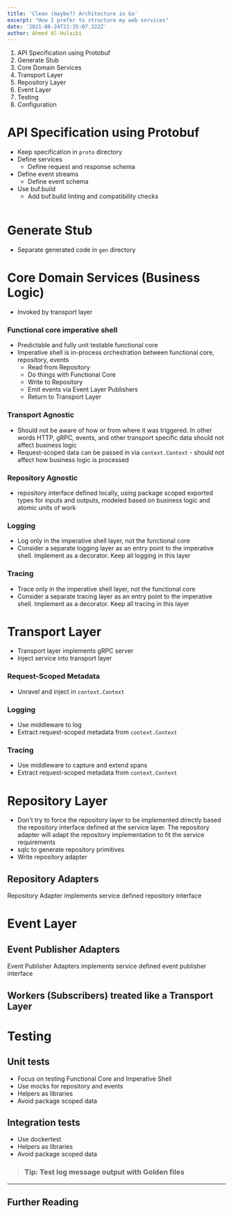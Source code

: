 ```yaml
---
title: 'Clean (maybe?) Architecture in Go'
excerpt: "How I prefer to structure my web services"
date: '2021-08-24T21:35:07.322Z'
author: Ahmed Al-Hulaibi
---
```


1. API Specification using Protobuf
2. Generate Stub
3. Core Domain Services
4. Transport Layer
5. Repository Layer
7. Event Layer
8. Testing
9. Configuration


# API Specification using Protobuf
- Keep specification in `proto` directory
- Define services
  - Define request and response schema
- Define event streams
  - Define event schema
- Use buf.build
  - Add buf.build linting and compatibility checks

```

```

# Generate Stub
- Separate generated code in `gen` directory

# Core Domain Services (Business Logic)

- Invoked by transport layer

### Functional core imperative shell
- Predictable and fully unit testable functional core
- Imperative shell is in-process orchestration between functional core, repository, events
  - Read from Repository
  - Do things with Functional Core
  - Write to Repository
  - Emit events via Event Layer Publishers
  - Return to Transport Layer

### Transport Agnostic
- Should not be aware of how or from where it was triggered. In other words HTTP, gRPC, events, and other transport specific data should not affect business logic
- Request-scoped data can be passed in via `context.Context` - should not affect how business logic is processed

### Repository Agnostic
- repository interface defined locally, using package scoped exported types for inputs and outputs, modeled based on business logic and atomic units of work

### Logging
- Log only in the imperative shell layer, not the functional core
- Consider a separate logging layer as an entry point to the imperative shell. Implement as a decorator. Keep all logging in this layer
### Tracing
- Trace only in the imperative shell layer, not the functional core
- Consider a separate tracing layer as an entry point to the imperative shell. Implement as a decorator. Keep all tracing in this layer

# Transport Layer

- Transport layer implements gRPC server
- Inject service into transport layer

### Request-Scoped Metadata
- Unravel and inject in `context.Context`

### Logging
- Use middleware to log
- Extract request-scoped metadata from `context.Context`

### Tracing
- Use middleware to capture and extend spans
- Extract request-scoped metadata from `context.Context`

# Repository Layer

- Don't try to force the repository layer to be implemented directly based the repository interface defined at the service layer. The repository adapter will adapt the repository implementation to fit the service requirements
- sqlc to generate repository primitives
- Write repository adapter 
## Repository Adapters

Repository Adapter implements service defined repository interface

# Event Layer

## Event Publisher Adapters

Event Publisher Adapters implements service defined event publisher interface
## Workers (Subscribers) treated like a Transport Layer

# Testing

## Unit tests
- Focus on testing Functional Core and Imperative Shell
- Use mocks for repository and events
- Helpers as libraries
- Avoid package scoped data

## Integration tests
- Use dockertest
- Helpers as libraries
- Avoid package scoped data

> ### Tip: Test log message output with Golden files

___
## Further Reading
